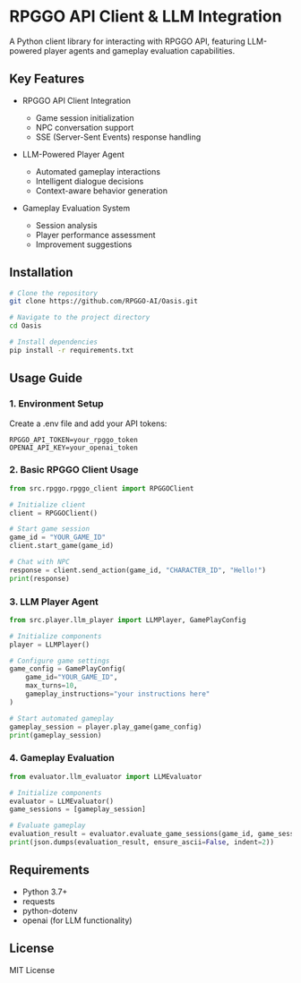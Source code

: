 # RPGGO API Client & LLM Integration

A Python client library for interacting with RPGGO API, featuring LLM-powered player agents and gameplay evaluation capabilities.

## Key Features

- RPGGO API Client Integration
  - Game session initialization
  - NPC conversation support
  - SSE (Server-Sent Events) response handling

- LLM-Powered Player Agent
  - Automated gameplay interactions
  - Intelligent dialogue decisions
  - Context-aware behavior generation

- Gameplay Evaluation System
  - Session analysis
  - Player performance assessment
  - Improvement suggestions

## Installation

```bash
# Clone the repository
git clone https://github.com/RPGGO-AI/Oasis.git

# Navigate to the project directory
cd Oasis

# Install dependencies
pip install -r requirements.txt
```

## Usage Guide

### 1. Environment Setup

Create a .env file and add your API tokens:
```
RPGGO_API_TOKEN=your_rpggo_token
OPENAI_API_KEY=your_openai_token
```

### 2. Basic RPGGO Client Usage

```python
from src.rpggo.rpggo_client import RPGGOClient

# Initialize client
client = RPGGOClient()

# Start game session
game_id = "YOUR_GAME_ID"
client.start_game(game_id)

# Chat with NPC
response = client.send_action(game_id, "CHARACTER_ID", "Hello!")
print(response)
```

### 3. LLM Player Agent

```python
from src.player.llm_player import LLMPlayer, GamePlayConfig

# Initialize components
player = LLMPlayer()

# Configure game settings
game_config = GamePlayConfig(
    game_id="YOUR_GAME_ID",
    max_turns=10,
    gameplay_instructions="your instructions here"
)

# Start automated gameplay
gameplay_session = player.play_game(game_config)
print(gameplay_session)
```

### 4. Gameplay Evaluation

```python
from evaluator.llm_evaluator import LLMEvaluator

# Initialize components
evaluator = LLMEvaluator()
game_sessions = [gameplay_session]

# Evaluate gameplay
evaluation_result = evaluator.evaluate_game_sessions(game_id, game_sessions)
print(json.dumps(evaluation_result, ensure_ascii=False, indent=2))
```

## Requirements

- Python 3.7+
- requests
- python-dotenv
- openai (for LLM functionality)

## License

MIT License